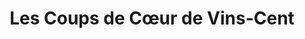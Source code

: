 ---
title: "Les Coups de Cœur de Vins-Cent"
url: /saint-laurent-de-la-pree/les-coups-de-coeur-de-vins-cent/
shop: vin
---